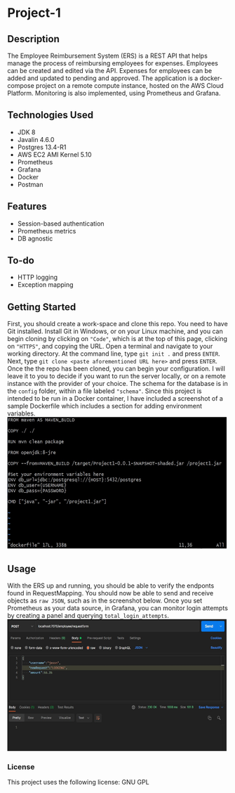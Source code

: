 # Project-1
## Description
The Employee Reimbursement System (ERS) is a REST API that helps manage the process of reimbursing employees for expenses. 
Employees can be created and edited via the API. Expenses for employees can be added and updated to pending and approved. 
The application is a docker-compose project on a remote compute instance, hosted on the AWS Cloud Platform. 
Monitoring is also implemented, using Prometheus and Grafana.
## Technologies Used
* JDK 8
* Javalin 4.6.0
* Postgres 13.4-R1
* AWS EC2 AMI Kernel 5.10
* Prometheus
* Grafana
* Docker
* Postman
## Features
* Session-based authentication
* Prometheus metrics
* DB agnostic
## To-do
* HTTP logging
* Exception mapping
## Getting Started
First, you should create a work-space and clone this repo. You need to have Git installed. Install Git in Windows, or on your Linux machine, 
and you can begin cloning by clicking on `"Code"`, which is at the top of this page, clicking on `"HTTPS"`, and copying the URL. 
Open a terminal and navigate to your working directory. At the command line, type `git init .` and press `ENTER`. Next, type 
`git clone <paste aforementioned URL here>` and press `ENTER`. Once the the repo has been cloned, you can begin your configuration. I will leave it to
you to decide if you want to run the server locally, or on a remote instance with the provider of your choice. The schema for the database is in the `config` folder, 
within a file labeled `"schema"`. Since this project is intended to be run 
in a Docker container, I have included a screenshot of a sample Dockerfile which includes a section for adding environment variables.
<br><img width="500" height="300" src="./config/dockerfile.jpg" />
## Usage
With the ERS up and running, you should be able to verify the endponts found in RequestMapping. You should now be able to send and
receive objects as `raw JSON`, such as in the screenshot below. Once you set Prometheus as your data source, in Grafana, you can monitor login attempts by creating a
panel and querying `total_login_attempts`.
<br><img width="500" height="300" src="./config/json.jpg" />
### License
This project uses the following license: GNU GPL



